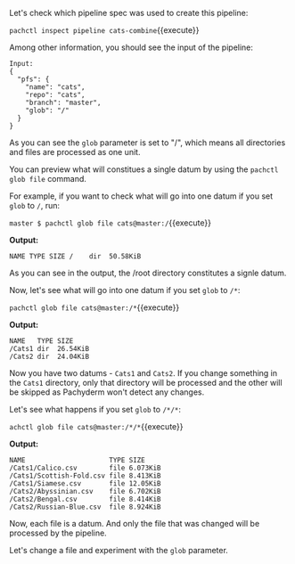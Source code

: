 Let's check which pipeline spec was used to create this pipeline:

`pachctl inspect pipeline cats-combine`{{execute}}

Among other information, you should see the input of the pipeline:

```
Input:
{
  "pfs": {
    "name": "cats",
    "repo": "cats",
    "branch": "master",
    "glob": "/"
  }
}
```

As you can see the `glob` parameter is set to "/", which means
all directories and files are processed as one unit. 

You can preview what will constitues a single datum by using the
`pachctl glob file` command.

For example, if you want to check what will go into one datum if
you set `glob` to `/`, run:

`master $ pachctl glob file cats@master:/`{{execute}}

**Output:**

`NAME TYPE SIZE
/    dir  50.58KiB`

As you can see in the output, the /root directory constitutes a signle
datum.

Now, let's see what will go into one datum if you set `glob` to `/*`:

`pachctl glob file cats@master:/*`{{execute}}

**Output:**

```
NAME   TYPE SIZE
/Cats1 dir  26.54KiB
/Cats2 dir  24.04KiB
```

Now you have two datums - `Cats1` and `Cats2`. If you change something
in the `Cats1` directory, only that directory will be processed and the
other will be skipped as Pachyderm won't detect any changes.

Let's see what happens if you set `glob` to `/*/*`:

`achctl glob file cats@master:/*/*`{{execute}}

**Output:**

```
NAME                     TYPE SIZE
/Cats1/Calico.csv        file 6.073KiB
/Cats1/Scottish-Fold.csv file 8.413KiB
/Cats1/Siamese.csv       file 12.05KiB
/Cats2/Abyssinian.csv    file 6.702KiB
/Cats2/Bengal.csv        file 8.414KiB
/Cats2/Russian-Blue.csv  file 8.924KiB
```

Now, each file is a datum. And only the file that was changed will be
processed by the pipeline.

Let's change a file and experiment with the `glob` parameter.
